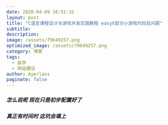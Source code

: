 ```yaml
---
date: 2020-04-09 16:51:31
layout: post
title: "C语言课程设计与游戏开发实践教程 easyX部分小游戏代码及问题"
subtitle: 
description: 
image: /assets/79649257.png
optimized_image: /assets/79649257.png
category: 博客
tags:
  - 自学
  - 网站建设
author: Ayerlans
paginate: false
---
```

##### 怎么说呢 现在只是初步配置好了
##### 真正有时间时 这坑会填上 
